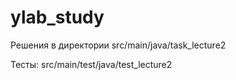 # ylab_study

Решения в директории src/main/java/task_lecture2

Тесты: src/main/test/java/test_lecture2
